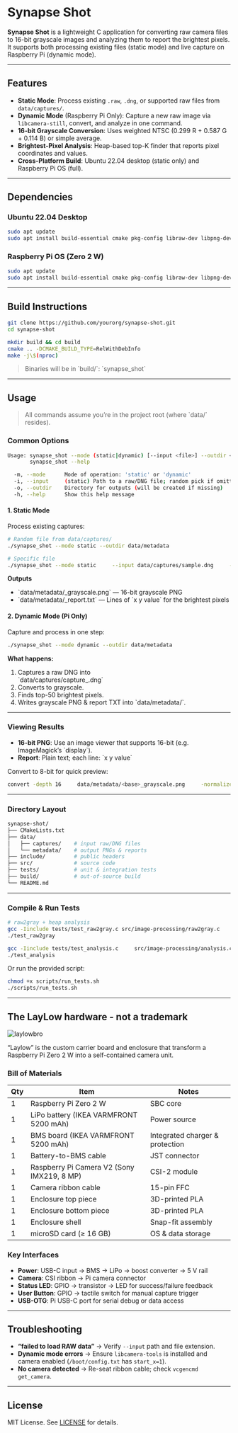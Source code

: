 # Synapse Shot

**Synapse Shot** is a lightweight C application for converting raw camera files to 16-bit grayscale images and analyzing them to report the brightest pixels. It supports both processing existing files (static mode) and live capture on Raspberry Pi (dynamic mode).

---

## Features

- **Static Mode**: Process existing `.raw`, `.dng`, or supported raw files from `data/captures/`.  
- **Dynamic Mode** (Raspberry Pi Only): Capture a new raw image via `libcamera-still`, convert, and analyze in one command.  
- **16-bit Grayscale Conversion**: Uses weighted NTSC (0.299 R + 0.587 G + 0.114 B) or simple average.  
- **Brightest-Pixel Analysis**: Heap-based top-K finder that reports pixel coordinates and values.  
- **Cross-Platform Build**: Ubuntu 22.04 desktop (static only) and Raspberry Pi OS (full).

---

## Dependencies

### Ubuntu 22.04 Desktop

```bash
sudo apt update
sudo apt install build-essential cmake pkg-config libraw-dev libpng-dev
```

### Raspberry Pi OS (Zero 2 W)

```bash
sudo apt update
sudo apt install build-essential cmake pkg-config libraw-dev libpng-dev libcamera-tools
```

---

## Build Instructions

```bash
git clone https://github.com/yourorg/synapse-shot.git
cd synapse-shot

mkdir build && cd build
cmake .. -DCMAKE_BUILD_TYPE=RelWithDebInfo
make -j\$(nproc)
```

> Binaries will be in \`build/\`: \`synapse_shot\`

---

## Usage

> All commands assume you’re in the project root (where \`data/\` resides).

### Common Options

```bash
Usage: synapse_shot --mode (static|dynamic) [--input <file>] --outdir <dir>
       synapse_shot --help

  -m, --mode      Mode of operation: 'static' or 'dynamic'
  -i, --input     (static) Path to a raw/DNG file; random pick if omitted
  -o, --outdir    Directory for outputs (will be created if missing)
  -h, --help      Show this help message
```

#### 1. Static Mode

Process existing captures:

```bash
# Random file from data/captures/
./synapse_shot --mode static --outdir data/metadata

# Specific file
./synapse_shot --mode static     --input data/captures/sample.dng     --outdir data/metadata
```

**Outputs**  
- \`data/metadata/<base>_grayscale.png\` — 16-bit grayscale PNG  
- \`data/metadata/<base>_report.txt\` — Lines of \`x y value\` for the brightest pixels  

#### 2. Dynamic Mode (Pi Only)

Capture and process in one step:

```bash
./synapse_shot --mode dynamic --outdir data/metadata
```

**What happens:**  
1. Captures a raw DNG into  
   \`data/captures/capture_<timestamp>.dng\`  
2. Converts to grayscale.  
3. Finds top-50 brightest pixels.  
4. Writes grayscale PNG & report TXT into \`data/metadata/\`.

---

### Viewing Results

- **16-bit PNG**: Use an image viewer that supports 16-bit (e.g. ImageMagick’s \`display\`).  
- **Report**: Plain text; each line: \`x y value\`  

Convert to 8-bit for quick preview:

```bash
convert -depth 16     data/metadata/<base>_grayscale.png     -normalize out8.png
```

---

### Directory Layout

```bash
synapse-shot/
├── CMakeLists.txt
├── data/
│   ├── captures/    # input raw/DNG files
│   └── metadata/    # output PNGs & reports
├── include/         # public headers
├── src/             # source code
├── tests/           # unit & integration tests
├── build/           # out-of-source build
└── README.md
```

---

### Compile & Run Tests

```bash
# raw2gray + heap analysis
gcc -Iinclude tests/test_raw2gray.c src/image-processing/raw2gray.c     -lraw -lpng -lm -o test_raw2gray
./test_raw2gray

gcc -Iinclude tests/test_analysis.c     src/image-processing/analysis.c src/datastructures/heap.c     -o test_analysis
./test_analysis
```

Or run the provided script:

```bash
chmod +x scripts/run_tests.sh
./scripts/run_tests.sh
```

---

## The LayLow hardware - not a trademark
![laylowbro](https://github.com/user-attachments/assets/46276b95-ba32-47db-a112-b3d0768fbf81)

“Laylow” is the custom carrier board and enclosure that transform a Raspberry Pi Zero 2 W into a self-contained camera unit.

### Bill of Materials

| Qty | Item                                            | Notes                                        |
|-----|-------------------------------------------------|----------------------------------------------|
| 1   | Raspberry Pi Zero 2 W                           | SBC core                                     |
| 1   | LiPo battery (IKEA VARMFRONT 5200 mAh)          | Power source                                 |
| 1   | BMS board (IKEA VARMFRONT 5200 mAh)             | Integrated charger & protection              |
| 1   | Battery-to-BMS cable                            | JST connector                                |
| 1   | Raspberry Pi Camera V2 (Sony IMX219, 8 MP)      | CSI-2 module                                 |
| 1   | Camera ribbon cable                             | 15-pin FFC                                   |
| 1   | Enclosure top piece                             | 3D-printed PLA                               |
| 1   | Enclosure bottom piece                          | 3D-printed PLA                               |
| 1   | Enclosure shell                                 | Snap-fit assembly                            |
| 1   | microSD card (≥ 16 GB)                          | OS & data storage                            |

### Key Interfaces

- **Power**: USB-C input → BMS → LiPo → boost converter → 5 V rail  
- **Camera**: CSI ribbon → Pi camera connector  
- **Status LED**: GPIO → transistor → LED for success/failure feedback  
- **User Button**: GPIO → tactile switch for manual capture trigger  
- **USB-OTG**: Pi USB-C port for serial debug or data access  

---

## Troubleshooting

- **“failed to load RAW data”** → Verify `--input` path and file extension.  
- **Dynamic mode errors** → Ensure `libcamera-tools` is installed and camera enabled (`/boot/config.txt` has `start_x=1`).  
- **No camera detected** → Re-seat ribbon cable; check `vcgencmd get_camera`.  

---

## License

MIT License. See [LICENSE](LICENSE) for details.
